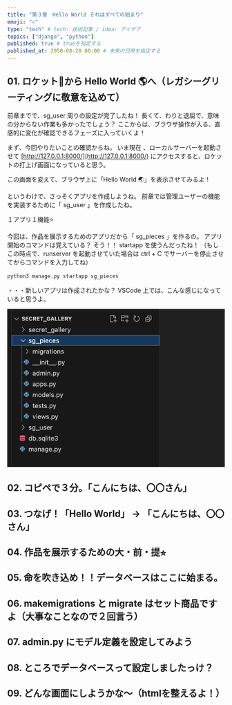 ```yaml
---
title: "第３章　Hello World それはすべての始まり"
emoji: "♌️"
type: "tech" # tech: 技術記事 / idea: アイデア
topics: ["django", "python"]
published: true # trueを指定する
published_at: 2050-08-20 00:00 # 未来の日時を指定する
---
```


## 01. ロケット🚀から Hello World 🌎へ（レガシーグリーティングに敬意を込めて）
前章までで、sg_user 周りの設定が完了したね！
長くて、わりと退屈で、意味の分からない作業も多かったでしょう？
ここからは、ブラウザ操作が入る、直感的に変化が確認できるフェーズに入っていくよ！

まず、今回やりたいことの確認からね。
いま現在 、ローカルサーバーを起動させて [http://127.0.0.1:8000/](http://127.0.0.1:8000/) にアクセスすると、ロケットの打上げ画面になっていると思う。

この画面を変えて、ブラウザ上に「Hello World 🌏」を表示させてみるよ！

というわけで、さっそくアプリを作成しようね。
前章では管理ユーザーの機能を実装するために「 sg_user 」を作成したね。

１アプリ１機能⭐️

今回は、作品を展示するためのアプリだから「 sg_pieces 」を作るの。
アプリ開始のコマンドは覚えている？
そう！！ startapp を使うんだったね！
（もしこの時点で、runserver を起動させていた場合は ctrl + C でサーバーを停止させてからコマンドを入力してね）
```bash
python3 manage.py startapp sg_pieces
```

・・・新しいアプリは作成されたかな？
VSCode 上では、こんな感じになっていると思うよ。

![](/images/c3_p1_1_newapp.png)


## 02. コピペで３分。「こんにちは、〇〇さん」
## 03. つなげ！「Hello World」 → 「こんにちは、〇〇さん」
## 04. 作品を展示するための大・前・提⭐︎
## 05. 命を吹き込め！！データベースはここに始まる。
## 06. makemigrations と migrate はセット商品ですよ（大事なことなので２回言う）
## 07. admin.py にモデル定義を設定してみよう
## 08. ところでデータベースって設定しましたっけ？
## 09. どんな画面にしようかな〜（htmlを整えるよ！）
